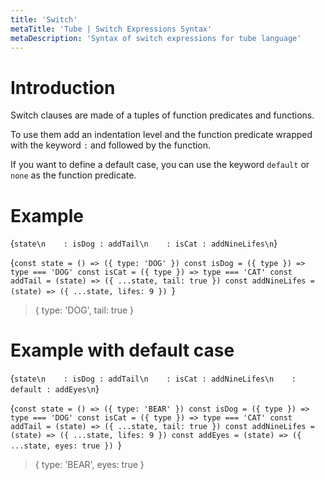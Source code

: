 ```yaml
---
title: 'Switch'
metaTitle: 'Tube | Switch Expressions Syntax'
metaDescription: 'Syntax of switch expressions for tube language'
---
```


# Introduction

Switch clauses are made of a tuples of function predicates and functions.

To use them add an indentation level and the function predicate wrapped with the keyword `:` and followed by the function.

If you want to define a default case, you can use the keyword `default` or `none` as the function predicate.

# Example


<TubeCode>{`state\n    : isDog : addTail\n    : isCat : addNineLifes\n`}</TubeCode>

<JSCode>{`const state = () => ({ type: 'DOG' })
const isDog = ({ type }) => type === 'DOG'
const isCat = ({ type }) => type === 'CAT'
const addTail = (state) => ({ ...state, tail: true })
const addNineLifes = (state) => ({ ...state, lifes: 9 })
`}</JSCode>

> { type: 'DOG', tail: true }


# Example with default case


<TubeCode>{`state\n    : isDog : addTail\n    : isCat : addNineLifes\n    : default : addEyes\n`}</TubeCode>

<JSCode>{`const state = () => ({ type: 'BEAR' })
const isDog = ({ type }) => type === 'DOG'
const isCat = ({ type }) => type === 'CAT'
const addTail = (state) => ({ ...state, tail: true })
const addNineLifes = (state) => ({ ...state, lifes: 9 })
const addEyes = (state) => ({ ...state, eyes: true })
`}</JSCode>

> { type: 'BEAR', eyes: true }

